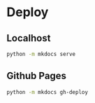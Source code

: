 # Deploy

## Localhost

```bash
python -m mkdocs serve
```

## Github Pages

```bash
python -m mkdocs gh-deploy
```

